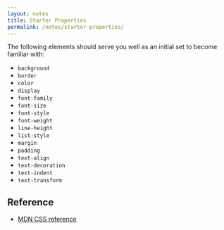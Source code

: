 ```yaml
---
layout: notes
title: Starter Properties
permalink: /notes/starter-properties/
---
```


The following elements should serve you well as an initial set to become familiar with:

* `background`
* `border`
* `color`
* `display`
* `font-family`
* `font-size`
* `font-style`
* `font-weight`
* `line-height`
* `list-style`
* `margin`
* `padding`
* `text-align`
* `text-decoration`
* `text-indent`
* `text-transform`


Reference
---------

* [MDN CSS reference](https://developer.mozilla.org/en-US/docs/Web/CSS/Reference)